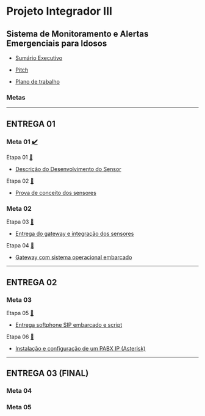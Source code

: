 # Projeto Integrador III

## Sistema de Monitoramento e Alertas Emergenciais para Idosos

- [Sumário Executivo](/modelo-sumario-executivo/outlatexdir/main.pdf)

- [Pitch](/pitch/Pitch%20PJI3.pdf)

- [Plano de trabalho](/plano-de-trabalho/modelo-PT.docx.pdf)

### Metas
----
## ENTREGA 01

### Meta 01 [:heavy_check_mark:](https://github.com/DanielValdeley/pji-III/milestone/2)

  Etapa 01 [:link:](https://github.com/DanielValdeley/pji-III/issues/2)
  - [Descrição do Desenvolvimento do Sensor](/prova-conceito-sensor/Desenvolvimento%20Sensores%20zigbee%20-%20Emergency%20Button.pdf)

  Etapa 02 [:link:](https://github.com/DanielValdeley/pji-III/issues/3)
  - [Prova de conceito dos sensores](https://github.com/DanielValdeley/pji-III/issues/3)

### Meta 02 [](https://github.com/DanielValdeley/pji-III/milestone/2)

  Etapa 03 [:link:](https://github.com/DanielValdeley/pji-III/issues/3)
  - [Entrega do gateway e integração dos sensores]()

  Etapa 04 [:link:](https://github.com/DanielValdeley/pji-III/issues/4)
  - [Gateway com sistema operacional embarcado]()
  
----
## ENTREGA 02
### Meta 03 [](https://github.com/DanielValdeley/pji-III/milestone/3)

  Etapa 05 [:link:](https://github.com/DanielValdeley/pji-III/issues/6)
  - [Entrega softphone SIP embarcado e script](https://github.com/DanielValdeley/pji-III/issues/6)

  Etapa 06 [:link:](https://github.com/DanielValdeley/pji-III/issues/7)
  - [Instalação e configuração de um PABX IP (Asterisk)](https://github.com/DanielValdeley/pji-III/issues/7)
  
---- 
## ENTREGA 03 (FINAL)

### Meta 04 []()
### Meta 05 []()
